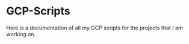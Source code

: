 # GCP-Scripts

Here is a documentation of all my GCP scripts for the projects that I am working on.
